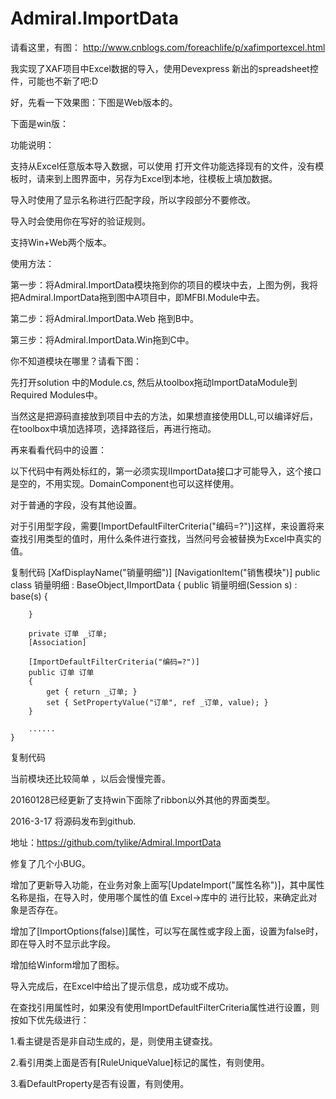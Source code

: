 # Admiral.ImportData
请看这里，有图：
http://www.cnblogs.com/foreachlife/p/xafimportexcel.html

我实现了XAF项目中Excel数据的导入，使用Devexpress 新出的spreadsheet控件，可能也不新了吧:D

好，先看一下效果图：下图是Web版本的。



下面是win版：



 

功能说明：

支持从Excel任意版本导入数据，可以使用 打开文件功能选择现有的文件，没有模板时，请来到上图界面中，另存为Excel到本地，往模板上填加数据。

导入时使用了显示名称进行匹配字段，所以字段部分不要修改。

导入时会使用你在写好的验证规则。

支持Win+Web两个版本。

使用方法：

 



第一步：将Admiral.ImportData模块拖到你的项目的模块中去，上图为例，我将把Admiral.ImportData拖到图中A项目中，即MFBI.Module中去。

第二步：将Admiral.ImportData.Web 拖到B中。

第三步：将Admiral.ImportData.Win拖到C中。

你不知道模块在哪里？请看下图：



先打开solution 中的Module.cs, 然后从toolbox拖动ImportDataModule到Required Modules中。

当然这是把源码直接放到项目中去的方法，如果想直接使用DLL,可以编译好后，在toolbox中填加选择项，选择路径后，再进行拖动。

 

再来看看代码中的设置：

以下代码中有两处标红的，第一必须实现IImportData接口才可能导入，这个接口是空的，不用实现。DomainComponent也可以这样使用。

对于普通的字段，没有其他设置。

对于引用型字段，需要[ImportDefaultFilterCriteria("编码=?")]这样，来设置将来查找引用类型的值时，用什么条件进行查找，当然问号会被替换为Excel中真实的值。

复制代码
    [XafDisplayName("销量明细")]
    [NavigationItem("销售模块")]
    public class 销量明细 : BaseObject,IImportData
    {
        public 销量明细(Session s) : base(s)
        {

        }

        private 订单 _订单;
        [Association]

        [ImportDefaultFilterCriteria("编码=?")]
        public 订单 订单
        {
            get { return _订单; }
            set { SetPropertyValue("订单", ref _订单, value); }
        }

        ......
    }
复制代码
 

当前模块还比较简单 ，以后会慢慢完善。

 

 20160128已经更新了支持win下面除了ribbon以外其他的界面类型。

 

2016-3-17 将源码发布到github.

地址：https://github.com/tylike/Admiral.ImportData

修复了几个小BUG。

增加了更新导入功能，在业务对象上面写[UpdateImport("属性名称")]，其中属性名称是指，在导入时，使用哪个属性的值 Excel->库中的 进行比较，来确定此对象是否存在。

增加了[ImportOptions(false)]属性，可以写在属性或字段上面，设置为false时，即在导入时不显示此字段。

增加给Winform增加了图标。

导入完成后，在Excel中给出了提示信息，成功或不成功。

在查找引用属性时，如果没有使用ImportDefaultFilterCriteria属性进行设置，则按如下优先级进行：

1.看主键是否是非自动生成的，是，则使用主键查找。

2.看引用类上面是否有[RuleUniqueValue]标记的属性，有则使用。

3.看DefaultProperty是否有设置，有则使用。

